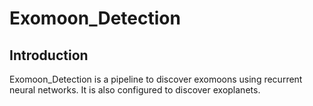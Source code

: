 # Exomoon_Detection

## Introduction
Exomoon_Detection is a pipeline to discover exomoons using recurrent neural networks. It is also configured to discover exoplanets.
